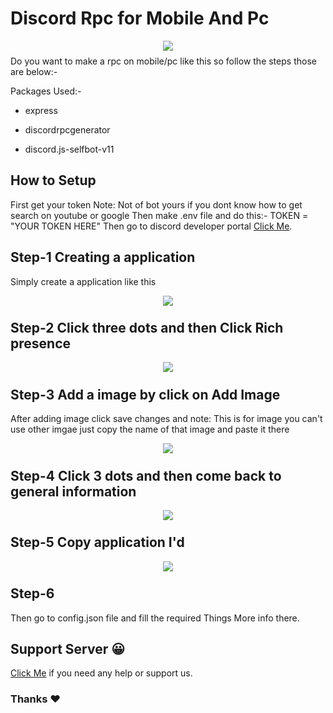 # Discord Rpc for Mobile And Pc

<p align="center"><img align="center" style="margin-bottom:-6px" src="https://media.discordapp.net/attachments/843856473137086545/887708995475865650/IMG_20210915_200825.jpg"></p>


Do you want to make a rpc on mobile/pc like this so follow the steps those are below:-

Packages Used:-

- express

- discordrpcgenerator

- discord.js-selfbot-v11

## How to Setup

First get your token
Note: Not of bot yours if you dont know how to get search on youtube or google
Then make .env file and do this:-
TOKEN = "YOUR TOKEN HERE"
Then go to discord developer portal [Click Me](https://www.google.com/url?sa=t&source=web&rct=j&url=https://discord.com/developers/docs&ved=2ahUKEwjI0YiomYHzAhVObn0KHdlPC40QFnoECA4QAg&usg=AOvVaw03p7P12f_5No1XoZMli0fv).
## Step-1 Creating a application
Simply create a application like this
<p align="center"><img align="center" style="margin-bottom:-6px" src="https://media.discordapp.net/attachments/843856473137086545/887726461635661874/20210915_211106.jpg"></p>

## Step-2 Click three dots and then Click Rich presence
<p align="center"><img align="center" style="margin-bottom:-6px" src="https://media.discordapp.net/attachments/843856473137086545/887726461035900988/20210915_211316.jpg"></p>

## Step-3 Add a image by click on Add Image
After adding image click save changes and note: This is for image you can't use other imgae just copy the name of that image and paste it there
<p align="center"><img align="center" style="margin-bottom:-6px" src="https://media.discordapp.net/attachments/843856473137086545/887726460792619018/20210915_211356.jpg"></p>

## Step-4 Click 3 dots and then come back to general information
<p align="center"><img align="center" style="margin-bottom:-6px" src="https://media.discordapp.net/attachments/843856473137086545/887726460004106280/20210915_211617.jpg"></p>

## Step-5 Copy application I'd
<p align="center"><img align="center" style="margin-bottom:-6px" src="https://media.discordapp.net/attachments/843856473137086545/887726459635003392/20210915_211651.jpg"></p>

## Step-6
Then go to config.json file and fill the required Things More info there.

## Support Server 😀
[Click Me](https://dsc.gg/rlx) if you need any help or support us.

### Thanks ❤️
